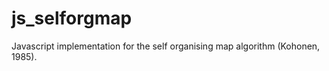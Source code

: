 js_selforgmap
=============

Javascript implementation for the self organising map algorithm (Kohonen, 1985).
